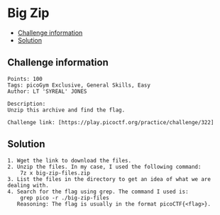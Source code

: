 # Big Zip

- [Challenge information](#challenge-information)
- [Solution](#solution)

## Challenge information
```
Points: 100
Tags: picoGym Exclusive, General Skills, Easy
Author: LT 'SYREAL' JONES

Description:
Unzip this archive and find the flag.

Challenge link: [https://play.picoctf.org/practice/challenge/322]
```
## Solution


```
1. Wget the link to download the files.
2. Unzip the files. In my case, I used the following command:
    7z x big-zip-files.zip
3. List the files in the directory to get an idea of what we are dealing with.
4. Search for the flag using grep. The command I used is:
    grep pico -r ./big-zip-files 
   Reasoning: The flag is usually in the format picoCTF{<flag>}.
```
